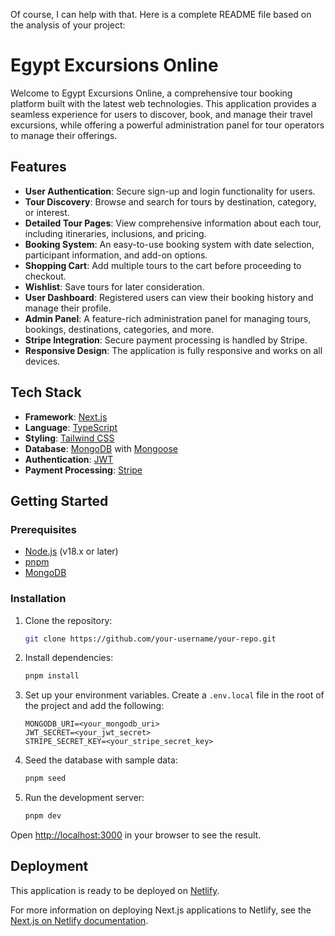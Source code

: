Of course, I can help with that. Here is a complete README file based on the analysis of your project:

# Egypt Excursions Online

Welcome to Egypt Excursions Online, a comprehensive tour booking platform built with the latest web technologies. This application provides a seamless experience for users to discover, book, and manage their travel excursions, while offering a powerful administration panel for tour operators to manage their offerings.

## Features

  - **User Authentication**: Secure sign-up and login functionality for users.
  - **Tour Discovery**: Browse and search for tours by destination, category, or interest.
  - **Detailed Tour Pages**: View comprehensive information about each tour, including itineraries, inclusions, and pricing.
  - **Booking System**: An easy-to-use booking system with date selection, participant information, and add-on options.
  - **Shopping Cart**: Add multiple tours to the cart before proceeding to checkout.
  - **Wishlist**: Save tours for later consideration.
  - **User Dashboard**: Registered users can view their booking history and manage their profile.
  - **Admin Panel**: A feature-rich administration panel for managing tours, bookings, destinations, categories, and more.
  - **Stripe Integration**: Secure payment processing is handled by Stripe.
  - **Responsive Design**: The application is fully responsive and works on all devices.

## Tech Stack

  - **Framework**: [Next.js](https://nextjs.org/)
  - **Language**: [TypeScript](https://www.typescriptlang.org/)
  - **Styling**: [Tailwind CSS](https://tailwindcss.com/)
  - **Database**: [MongoDB](https://www.mongodb.com/) with [Mongoose](https://mongoosejs.com/)
  - **Authentication**: [JWT](https://jwt.io/)
  - **Payment Processing**: [Stripe](https://stripe.com/)

## Getting Started

### Prerequisites

  - [Node.js](https://nodejs.org/en/) (v18.x or later)
  - [pnpm](https://pnpm.io/)
  - [MongoDB](https://www.mongodb.com/)

### Installation

1.  Clone the repository:
    ```bash
    git clone https://github.com/your-username/your-repo.git
    ```
2.  Install dependencies:
    ```bash
    pnpm install
    ```
3.  Set up your environment variables. Create a `.env.local` file in the root of the project and add the following:
    ```env
    MONGODB_URI=<your_mongodb_uri>
    JWT_SECRET=<your_jwt_secret>
    STRIPE_SECRET_KEY=<your_stripe_secret_key>
    ```
4.  Seed the database with sample data:
    ```bash
    pnpm seed
    ```
5.  Run the development server:
    ```bash
    pnpm dev
    ```

Open [http://localhost:3000](https://www.google.com/search?q=http://localhost:3000) in your browser to see the result.

## Deployment

This application is ready to be deployed on [Netlify](https://www.netlify.com/).

[](https://www.google.com/search?q=%5Bhttps://app.netlify.com/start/deploy%3Frepository%3Dhttps://github.com/your-username/your-repo%5D\(https://app.netlify.com/start/deploy%3Frepository%3Dhttps://github.com/your-username/your-repo\))

For more information on deploying Next.js applications to Netlify, see the [Next.js on Netlify documentation](https://www.google.com/search?q=https://docs.netlify.com/frameworks/next-js/).
